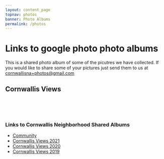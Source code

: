 ```yaml
---
layout: content_page
topnav: photos
banner: Photo Albums
permalink: /photos
---
```


# Links to google photo photo albums

This is a shared photo album of some of the picutres we have collected.  If you would like to share some of your pictures just send them to us at [cornwallisna+photos@gmail.com](mailto:cornwallisna+photos@gmail.com)

## Cornwallis Views
<!--
<a href="https://lh3.googleusercontent.com/8FXfnKRlws-83c-YJOQm_7Vjw0YrbubsA4MkV2Kfxt_qKAAFb1zk1hm92dIGJ07cflzg6tEJL-AEP2_m6_pEyglp8LtPV5LQocALcvIfEraNOYP3FprL77_B254PDM0Lg1e2vCoX9w=w2400?source=screenshot.guru"> <img src="https://lh3.googleusercontent.com/8FXfnKRlws-83c-YJOQm_7Vjw0YrbubsA4MkV2Kfxt_qKAAFb1zk1hm92dIGJ07cflzg6tEJL-AEP2_m6_pEyglp8LtPV5LQocALcvIfEraNOYP3FprL77_B254PDM0Lg1e2vCoX9w=w600-h315-p-k" /> </a>
-->

<script src="https://cdn.jsdelivr.net/npm/publicalbum@latest/embed-ui.min.js" async></script>
<div class="pa-carousel-widget" style="width:100%; height:480px; display:none;"
  data-link="https://photos.app.goo.gl/1UNFRghfxs6QuBtUA"
  data-title="Cornwallis Views"
  data-description="10 new photos added to shared album">
  <object data="https://lh3.googleusercontent.com/8FXfnKRlws-83c-YJOQm_7Vjw0YrbubsA4MkV2Kfxt_qKAAFb1zk1hm92dIGJ07cflzg6tEJL-AEP2_m6_pEyglp8LtPV5LQocALcvIfEraNOYP3FprL77_B254PDM0Lg1e2vCoX9w=w1920-h1080"></object>
  <object data="https://lh3.googleusercontent.com/2VCHmXsCU3eCPbhIZaNHG-4pGv8nmm5p1ceiONRL40MKtxkimLh7eXUCXqFqHeVAWCIBXPV-P7w8yiymG3uwgeT1xwQ3d_7-bC5jeCUH2cxsb69CpQGRL1fONhS6nB47qz0u4USblg=w1920-h1080"></object>
  <object data="https://lh3.googleusercontent.com/eTUItvDRyFkPMeTtQr0qJUbKr0Cl32pVxaEdAHM_VMjVgQoW7h6XpjO9bFZWmM_Ika5jv_mhzi485A0ocrQhetclx_rvT4Pl-P6y_ccre233XaaS8qo7DC9Z9kSV_wY5dSP0O3rgwA=w1920-h1080"></object>
  <object data="https://lh3.googleusercontent.com/BBBjLqs4Oo8BCho5JW9R-oLyj2mgTUeOSPXi-xRs1XsG7X_qt5oNsGLg9agjd5LLk8kr-uQazfC1Nzz12WNxU2CepR9qh6miH6z5k2HbK0DFXekQcjAtcGqAgrBpR4ej-jOnbBH0og=w1920-h1080"></object>
  <object data="https://lh3.googleusercontent.com/KjQJPgoiALSHYIQ7caoInhnYNEDNQ0x_GNUmcoMljSh8RClvBcFA2x1RiDf04s1I6thxXNlL66EXHgEzWzE7Ef24aB46Gf1lPzTP5nuN1aKtMCElM_ZFP2GXF0QOp9Dtlt1g3tPeGA=w1920-h1080"></object>
  <object data="https://lh3.googleusercontent.com/NtRooZjIPHnuU178yLGcdpPr9Oq1W306ndcFUiekfRb1PMtg3UNHQhyMmMAdt8F9XlpNen_Dlt7Z-T5NW4ETYli6skEm8KCjxFQuM0sXu9edldYg9pmUMJiHCRVlg1LPoRVCins_VQ=w1920-h1080"></object>
  <object data="https://lh3.googleusercontent.com/EnyHh8AeRnZNDGbRD97f_1fIlMNrPKrUY7yzzzun9l-QM5760FlgZREsYG4aeQei954non1kkxBvRf_L1m9NkI1IdEz1MkQecATbFFuIUvF_yCWUMb0VozRgHRLe1CW5J2IF7OTF5g=w1920-h1080"></object>
  <object data="https://lh3.googleusercontent.com/BOslxfHrqyHn2Q8_2_9EufvIq8n7dRMnCN7u42aBObO-VA091hTrSLbzb1r9DOSLYxEHP2elbaJ0_FyevwP-4gu4dD58y1iwwhHA8smw34Ttr6sYypYqH7n6x496VdrbkPitldO55w=w1920-h1080"></object>
  <object data="https://lh3.googleusercontent.com/6usjYWO1AFv9FkcYM9ltTUHeY_tdq2etzdRUNhLbBzBwPHL-ZiUWxqyvla3Cfw5JYJUWClxMVXrYc52lbKyLoN2Z6x1zUhDpQCDVTyc0ZEhlj_RUlz9rUeUForL8AanLXzLSUuakLg=w1920-h1080"></object>
  <object data="https://lh3.googleusercontent.com/ittEISOelwNZF0usa5J_y56hR63c53UFqUIhP1Ts5pGR7A3nRqtbXDFOZaeaBcILKSqTSa9pt01dwzuAwul45_iBEIWxG1B-Ky0ManvE4Ivv_S8-a3OZ696ZRaL4E9m9HIwZxc4nMg=w1920-h1080"></object>
</div>

<br>
<br>
<br>

###  Links to Cornwallis Neighborhood Shared Albums

* [Community](https://photos.app.goo.gl/jJoAknDCg7sHHSqn9)
* [Cornwallis Views 2021](https://photos.app.goo.gl/1UNFRghfxs6QuBtUA)
* [Cornwallis Views 2020](https://photos.app.goo.gl/1UNFRghfxs6QuBtUA)
* [Cornwallis Views 2019](https://photos.app.goo.gl/1UNFRghfxs6QuBtUA)
